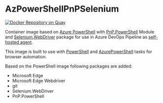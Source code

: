 # AzPowerShellPnPSelenium
[![Docker Repository on Quay](https://quay.io/repository/hoppalazi/azpowershellpnpselenium/status "Docker Repository on Quay")](https://quay.io/repository/hoppalazi/azpowershellpnpselenium)

Container image based on [Azure PowerShell](https://hub.docker.com/_/microsoft-azure-powershell) with [PnP.PowerShell](https://www.powershellgallery.com/packages/PnP.PowerShell) Module and [Selenium.WebDriver](https://www.nuget.org/packages/Selenium.WebDriver) package for use in Azure DevOps Pipeline as [self-hosted agent](https://learn.microsoft.com/en-us/azure/devops/pipelines/agents/docker?view=azure-devops#linux).

This image is built to use with [PowerShell](https://learn.microsoft.com/en-us/azure/devops/pipelines/tasks/reference/powershell-v2?view=azure-pipelines) and [AzurePowerShell](https://learn.microsoft.com/en-us/azure/devops/pipelines/tasks/reference/azure-powershell-v5?view=azure-pipelines) tasks for browser automation.

Based on the PowerShell image following packages are added:
 - Microsoft Edge
 - Microsoft Edge Webdriver
 - git
 - Selenium.WebDriver
 - PnP.PowerShell
